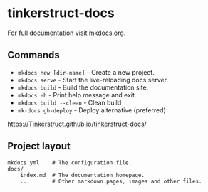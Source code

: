 # tinkerstruct-docs



For full documentation visit [mkdocs.org](https://www.mkdocs.org).

## Commands

* `mkdocs new [dir-name]` - Create a new project.
* `mkdocs serve` - Start the live-reloading docs server.
* `mkdocs build` - Build the documentation site.
* `mkdocs -h` - Print help message and exit.
* `mkdocs build --clean` - Clean build
* `mk-docs gh-deploy` - Deploy alternative (preferred)

https://Tinkerstruct.github.io/tinkerstruct-docs/

## Project layout

    mkdocs.yml    # The configuration file.
    docs/
        index.md  # The documentation homepage.
        ...       # Other markdown pages, images and other files.
